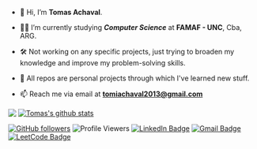 - 👋 Hi, I’m **Tomas Achaval**.
  
- 👨‍🎓 I’m currently studying ***Computer Science*** at **FAMAF - UNC**, Cba, ARG.
  
- 🛠 Not working on any specific projects, just trying to broaden my knowledge and improve my problem-solving skills.
  
- 🧠 All repos are personal projects through which I've learned new stuff.
  
- 📫 Reach me via email at **tomiachaval2013@gmail.com**

<a href="https://github.com/anuraghazra/github-readme-stats"><img align="center" src="https://github-readme-stats.vercel.app/api/top-langs/?username=achaval-tomas&theme=github_dark&layout=compact&hide_border=true&bg_color=0,100357,5d0191&title_color=fc7f03&text_color=ffffff" /></a>
<a href="https://github.com/anuraghazra/github-readme-stats"><img align="center" src="https://github-readme-stats.vercel.app/api?username=achaval-tomas&theme=github_dark&hide=contribs,issues&show_icons=true&hide_border=true&bg_color=0,5d0191,100357&title_color=fc7f03&text_color=ffffff&rank_icon=percentile" alt="Tomas's github stats" /></a>

[![GitHub followers](https://img.shields.io/github/followers/achaval-tomas.svg?style=for-the-badge&label=Follow&color=orange)](https://github.com/achaval-tomash?tab=followers)
![Profile Viewers](https://komarev.com/ghpvc/?username=achaval-tomas&color=blueviolet&style=for-the-badge)
[![LinkedIn Badge](https://img.shields.io/badge/LinkedIn-blue?style=for-the-badge&logo=linkedin&logoColor=white)](https://www.linkedin.com/in/achaval-tomas/)
[![Gmail Badge](https://img.shields.io/badge/Gmail-white?style=for-the-badge&logo=gmail&logoColor=red)](mailto:tomiachaval2013@gmail.com)
[![LeetCode Badge](https://img.shields.io/badge/Leetcode-black?style=for-the-badge&logo=leetcode&logoColor=yellow)](https://leetcode.com/tomiachaval2013/)
